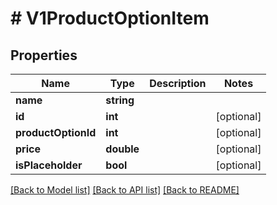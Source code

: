 # # V1ProductOptionItem

## Properties

Name | Type | Description | Notes
------------ | ------------- | ------------- | -------------
**name** | **string** |  |
**id** | **int** |  | [optional]
**productOptionId** | **int** |  | [optional]
**price** | **double** |  | [optional]
**isPlaceholder** | **bool** |  | [optional]

[[Back to Model list]](../../README.md#models) [[Back to API list]](../../README.md#endpoints) [[Back to README]](../../README.md)
